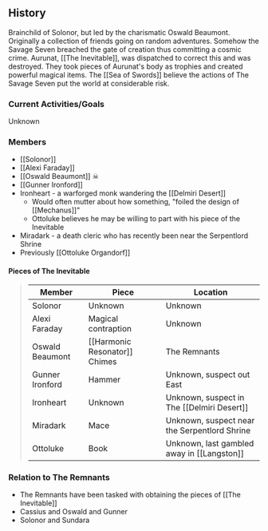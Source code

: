 ## History
Brainchild of Solonor, but led by the charismatic Oswald Beaumont. Originally a collection of friends going on random adventures. Somehow the Savage Seven breached the gate of creation thus committing a cosmic crime. Aurunat, [[The Inevitable]], was dispatched to correct this and was destroyed. They took pieces of Aurunat's body as trophies and created powerful magical items. The [[Sea of Swords]] believe the actions of The Savage Seven put the world at considerable risk.

### Current Activities/Goals
Unknown

### Members
- [[Solonor]] 
- [[Alexi Faraday]] 
- [[Oswald Beaumont]] ☠
- [[Gunner Ironford]] 
- Ironheart - a warforged monk wandering the [[Delmiri Desert]]
	- Would often mutter about how something, "foiled the design of [[Mechanus]]"
	- Ottoluke believes he may be willing to part with his piece of the Inevitable
- Miradark - a death cleric who has recently been near the Serpentlord Shrine
- Previously [[Ottoluke Organdorf]] 

#### Pieces of The Inevitable
> Member |  Piece | Location|
> ---|---|---|
> Solonor | Unknown | Unknown |
> Alexi Faraday | Magical contraption | Unknown
> Oswald Beaumont | [[Harmonic Resonator]] Chimes | The Remnants 
> Gunner Ironford | Hammer | Unknown, suspect out East
> Ironheart | Unknown | Unknown, suspect in The [[Delmiri Desert]]
> Miradark | Mace | Unknown, suspect near the Serpentlord Shrine 
> Ottoluke | Book | Unknown, last gambled away in [[Langston]] 

### Relation to The Remnants 
- The Remnants have been tasked with obtaining the pieces of [[The Inevitable]]
- Cassius and Oswald and Gunner
- Solonor and Sundara